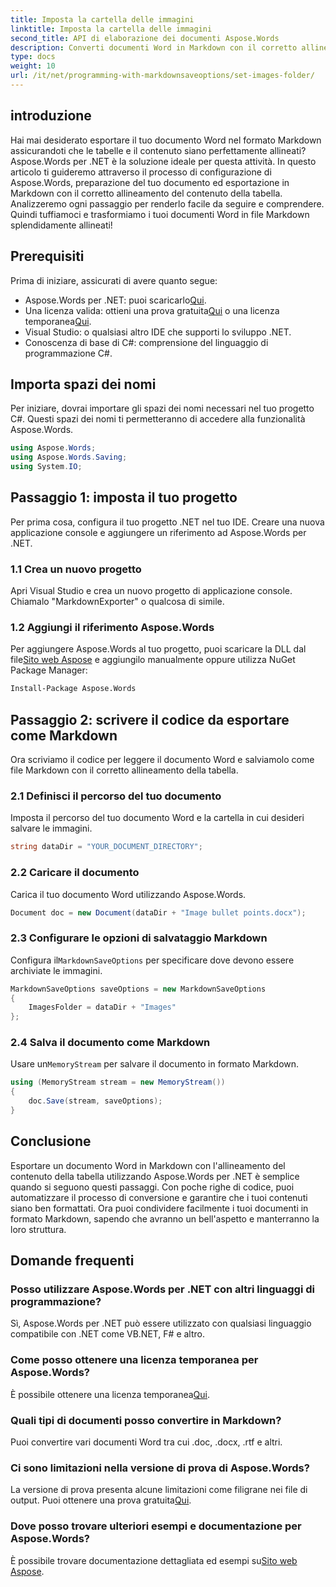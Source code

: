 ```yaml
---
title: Imposta la cartella delle immagini
linktitle: Imposta la cartella delle immagini
second_title: API di elaborazione dei documenti Aspose.Words
description: Converti documenti Word in Markdown con il corretto allineamento della tabella utilizzando Aspose.Words per .NET. Segui la nostra guida dettagliata per risultati perfetti.
type: docs
weight: 10
url: /it/net/programming-with-markdownsaveoptions/set-images-folder/
---
```

## introduzione

Hai mai desiderato esportare il tuo documento Word nel formato Markdown assicurandoti che le tabelle e il contenuto siano perfettamente allineati? Aspose.Words per .NET è la soluzione ideale per questa attività. In questo articolo ti guideremo attraverso il processo di configurazione di Aspose.Words, preparazione del tuo documento ed esportazione in Markdown con il corretto allineamento del contenuto della tabella. Analizzeremo ogni passaggio per renderlo facile da seguire e comprendere. Quindi tuffiamoci e trasformiamo i tuoi documenti Word in file Markdown splendidamente allineati!

## Prerequisiti

Prima di iniziare, assicurati di avere quanto segue:

-  Aspose.Words per .NET: puoi scaricarlo[Qui](https://releases.aspose.com/words/net/).
-  Una licenza valida: ottieni una prova gratuita[Qui](https://releases.aspose.com/) o una licenza temporanea[Qui](https://purchase.aspose.com/temporary-license/).
- Visual Studio: o qualsiasi altro IDE che supporti lo sviluppo .NET.
- Conoscenza di base di C#: comprensione del linguaggio di programmazione C#.

## Importa spazi dei nomi

Per iniziare, dovrai importare gli spazi dei nomi necessari nel tuo progetto C#. Questi spazi dei nomi ti permetteranno di accedere alla funzionalità Aspose.Words.

```csharp
using Aspose.Words;
using Aspose.Words.Saving;
using System.IO;
```

## Passaggio 1: imposta il tuo progetto

Per prima cosa, configura il tuo progetto .NET nel tuo IDE. Creare una nuova applicazione console e aggiungere un riferimento ad Aspose.Words per .NET.

### 1.1 Crea un nuovo progetto

Apri Visual Studio e crea un nuovo progetto di applicazione console. Chiamalo "MarkdownExporter" o qualcosa di simile.

### 1.2 Aggiungi il riferimento Aspose.Words

 Per aggiungere Aspose.Words al tuo progetto, puoi scaricare la DLL dal file[Sito web Aspose](https://releases.aspose.com/words/net/) e aggiungilo manualmente oppure utilizza NuGet Package Manager:

```bash
Install-Package Aspose.Words
```

## Passaggio 2: scrivere il codice da esportare come Markdown

Ora scriviamo il codice per leggere il documento Word e salviamolo come file Markdown con il corretto allineamento della tabella.

### 2.1 Definisci il percorso del tuo documento

Imposta il percorso del tuo documento Word e la cartella in cui desideri salvare le immagini.

```csharp
string dataDir = "YOUR_DOCUMENT_DIRECTORY";
```

### 2.2 Caricare il documento

Carica il tuo documento Word utilizzando Aspose.Words.

```csharp
Document doc = new Document(dataDir + "Image bullet points.docx");
```

### 2.3 Configurare le opzioni di salvataggio Markdown

 Configura il`MarkdownSaveOptions` per specificare dove devono essere archiviate le immagini.

```csharp
MarkdownSaveOptions saveOptions = new MarkdownSaveOptions
{
    ImagesFolder = dataDir + "Images"
};
```

### 2.4 Salva il documento come Markdown

 Usare un`MemoryStream` per salvare il documento in formato Markdown.

```csharp
using (MemoryStream stream = new MemoryStream())
{
    doc.Save(stream, saveOptions);
}
```

## Conclusione

Esportare un documento Word in Markdown con l'allineamento del contenuto della tabella utilizzando Aspose.Words per .NET è semplice quando si seguono questi passaggi. Con poche righe di codice, puoi automatizzare il processo di conversione e garantire che i tuoi contenuti siano ben formattati. Ora puoi condividere facilmente i tuoi documenti in formato Markdown, sapendo che avranno un bell'aspetto e manterranno la loro struttura.

## Domande frequenti

### Posso utilizzare Aspose.Words per .NET con altri linguaggi di programmazione?

Sì, Aspose.Words per .NET può essere utilizzato con qualsiasi linguaggio compatibile con .NET come VB.NET, F# e altro.

### Come posso ottenere una licenza temporanea per Aspose.Words?

 È possibile ottenere una licenza temporanea[Qui](https://purchase.aspose.com/temporary-license/).

### Quali tipi di documenti posso convertire in Markdown?

Puoi convertire vari documenti Word tra cui .doc, .docx, .rtf e altri.

### Ci sono limitazioni nella versione di prova di Aspose.Words?

La versione di prova presenta alcune limitazioni come filigrane nei file di output. Puoi ottenere una prova gratuita[Qui](https://releases.aspose.com/).

### Dove posso trovare ulteriori esempi e documentazione per Aspose.Words?

 È possibile trovare documentazione dettagliata ed esempi su[Sito web Aspose](https://reference.aspose.com/words/net/).
